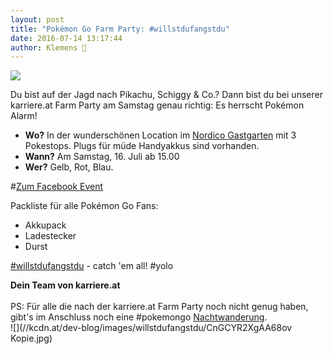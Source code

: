 ```yaml
---
layout: post
title: "Pokémon Go Farm Party: #willstdufangstdu"
date: 2016-07-14 13:17:44
author: Klemens 🚬
---
```

![](//kcdn.at/dev-blog/images/willstdufangstdu/yolo.png)

Du bist auf der Jagd nach Pikachu, Schiggy & Co.? Dann bist du bei unserer karriere.at Farm Party am Samstag genau richtig: Es herrscht Pokémon Alarm! 

- **Wo?** In der wunderschönen Location im [Nordico Gastgarten](https://www.google.at/maps/place/48%C2%B018'14.5%22N+14%C2%B017'28.0%22E/@48.304022,14.2889113,655m/data=!3m2!1e3!4b1!4m5!3m4!1s0x0:0x0!8m2!3d48.304022!4d14.2911) mit 3 Pokestops. Plugs für müde Handyakkus sind vorhanden.
- **Wann?** Am Samstag, 16. Juli ab 15.00
- **Wer?** Gelb, Rot, Blau. 

#[Zum Facebook Event](https://www.facebook.com/events/1745612572364949/)

Packliste für alle Pokémon Go Fans:
- Akkupack
- Ladestecker
- Durst

[#willstdufangstdu](https://twitter.com/hashtag/willstdufangstdu) - catch 'em all! #yolo

**Dein Team von karriere.at**
<br><br>
PS: Für alle die nach der karriere.at Farm Party noch nicht genug haben, gibt's im Anschluss noch eine #pokemongo [Nachtwanderung](https://www.facebook.com/events/1570598113241228).
<br>
![](//kcdn.at/dev-blog/images/willstdufangstdu/CnGCYR2XgAA68ov Kopie.jpg)